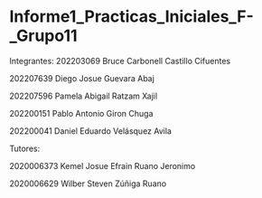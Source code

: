 # Informe1_Practicas_Iniciales_F-_Grupo11

Integrantes:
202203069 Bruce Carbonell Castillo Cifuentes

202207639 Diego Josue Guevara Abaj

202207596 Pamela Abigail Ratzam Xajil

202200151 Pablo Antonio Giron Chuga

202200041 Daniel Eduardo Velásquez Avila


Tutores:

2020006373 Kemel Josue Efrain Ruano Jeronimo

2020006629 Wilber Steven Zúñiga Ruano



